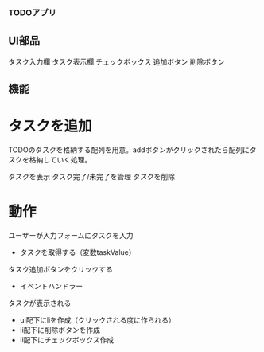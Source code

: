### TODOアプリ

## UI部品

タスク入力欄
タスク表示欄
チェックボックス
追加ボタン
削除ボタン

## 機能

# タスクを追加
TODOのタスクを格納する配列を用意。addボタンがクリックされたら配列にタスクを格納していく処理。

タスクを表示
タスク完了/未完了を管理
タスクを削除

# 動作

ユーザーが入力フォームにタスクを入力
  - タスクを取得する（変数taskValue）

タスク追加ボタンをクリックする
  - イベントハンドラー

タスクが表示される
  - ul配下にliを作成（クリックされる度に作られる）
  - li配下に削除ボタンを作成
  - li配下にチェックボックス作成
